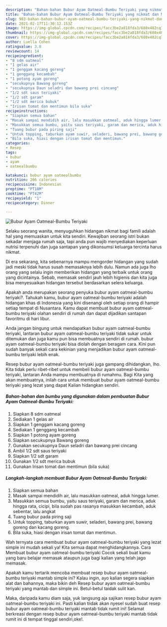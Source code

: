 ```yaml
---
description: "Bahan-bahan Bubur Ayam Oatmeal-Bumbu Teriyaki yang nikmat dan Mudah Dibuat"
title: "Bahan-bahan Bubur Ayam Oatmeal-Bumbu Teriyaki yang nikmat dan Mudah Dibuat"
slug: 983-bahan-bahan-bubur-ayam-oatmeal-bumbu-teriyaki-yang-nikmat-dan-mudah-dibuat
date: 2021-02-17T11:30:12.153Z
image: https://img-global.cpcdn.com/recipes/facc3be2a818fda3/680x482cq70/bubur-ayam-oatmeal-bumbu-teriyaki-foto-resep-utama.jpg
thumbnail: https://img-global.cpcdn.com/recipes/facc3be2a818fda3/680x482cq70/bubur-ayam-oatmeal-bumbu-teriyaki-foto-resep-utama.jpg
cover: https://img-global.cpcdn.com/recipes/facc3be2a818fda3/680x482cq70/bubur-ayam-oatmeal-bumbu-teriyaki-foto-resep-utama.jpg
author: Luella Cohen
ratingvalue: 3.8
reviewcount: 14
recipeingredient:
- "8 sdm oatmeal"
- "1 gelas air"
- "1 genggam kacang goreng"
- "1 genggang kecambah"
- "1 potong ayam goreng"
- "secukupnya Bawang goreng"
- "secukupnya Daun seladri dan bawang prei cincang"
- "1/2 sdt saus teriyaki"
- "1/2 sdt garam"
- "1/2 sdt merica bubuk"
- "Irisan tomat dan mentimun bila suka"
recipeinstructions:
- "Siapkan semua bahan"
- "Masak sampai mendidih air, lalu masukkan oatmeal, aduk hingga lumer."
- "Masukkan semua bumbu, yaitu saus teriyaki, garam dan merica, aduk hingga rata, cicipi, bila sudah pas rasanya masukkan kecambah, aduk sebentar, lalu angkat"
- "Tuang bubur pada piring saji"
- "Untuk topping, taburkan ayam suwir, seladeri, bawang prei, bawang goreng dan kacang goreng."
- "Bila suka, hiasi dengan irisan tomat dan mentimun."
categories:
- Resep
tags:
- bubur
- ayam
- oatmealbumbu

katakunci: bubur ayam oatmealbumbu 
nutrition: 266 calories
recipecuisine: Indonesian
preptime: "PT18M"
cooktime: "PT42M"
recipeyield: "1"
recipecategory: Dinner

---
```



![Bubur Ayam Oatmeal-Bumbu Teriyaki](https://img-global.cpcdn.com/recipes/facc3be2a818fda3/680x482cq70/bubur-ayam-oatmeal-bumbu-teriyaki-foto-resep-utama.jpg)

Selaku seorang wanita, menyuguhkan hidangan nikmat bagi famili adalah hal yang memuaskan untuk kita sendiri. Kewajiban seorang istri bukan sekadar menjaga rumah saja, tapi anda pun wajib menyediakan keperluan nutrisi terpenuhi dan juga santapan yang dikonsumsi keluarga tercinta harus nikmat.

Di era  sekarang, kita sebenarnya mampu mengorder hidangan yang sudah jadi meski tidak harus susah memasaknya lebih dulu. Namun ada juga lho orang yang selalu ingin memberikan hidangan yang terbaik untuk orang yang dicintainya. Sebab, memasak sendiri jauh lebih higienis dan kita juga bisa menyesuaikan hidangan tersebut berdasarkan selera keluarga. 



Apakah anda merupakan seorang penyuka bubur ayam oatmeal-bumbu teriyaki?. Tahukah kamu, bubur ayam oatmeal-bumbu teriyaki adalah hidangan khas di Indonesia yang kini disenangi oleh setiap orang di hampir setiap tempat di Nusantara. Kamu dapat membuat bubur ayam oatmeal-bumbu teriyaki olahan sendiri di rumah dan dapat dijadikan santapan favoritmu di hari libur.

Anda jangan bingung untuk mendapatkan bubur ayam oatmeal-bumbu teriyaki, lantaran bubur ayam oatmeal-bumbu teriyaki tidak sukar untuk ditemukan dan juga kamu pun bisa membuatnya sendiri di rumah. bubur ayam oatmeal-bumbu teriyaki bisa diolah dengan beragam cara. Kini pun sudah banyak sekali cara kekinian yang menjadikan bubur ayam oatmeal-bumbu teriyaki lebih enak.

Resep bubur ayam oatmeal-bumbu teriyaki juga gampang dihidangkan, lho. Kita tidak perlu ribet-ribet untuk membeli bubur ayam oatmeal-bumbu teriyaki, lantaran Anda mampu membuatnya di rumahmu. Bagi Kita yang akan membuatnya, inilah cara untuk membuat bubur ayam oatmeal-bumbu teriyaki yang lezat yang dapat Kalian hidangkan sendiri.

<!--inarticleads1-->

##### Bahan-bahan dan bumbu yang digunakan dalam pembuatan Bubur Ayam Oatmeal-Bumbu Teriyaki:

1. Siapkan 8 sdm oatmeal
1. Sediakan 1 gelas air
1. Siapkan 1 genggam kacang goreng
1. Sediakan 1 genggang kecambah
1. Siapkan 1 potong ayam goreng
1. Siapkan secukupnya Bawang goreng
1. Gunakan secukupnya Daun seladri dan bawang prei cincang
1. Ambil 1/2 sdt saus teriyaki
1. Siapkan 1/2 sdt garam
1. Gunakan 1/2 sdt merica bubuk
1. Gunakan Irisan tomat dan mentimun (bila suka)




<!--inarticleads2-->

##### Langkah-langkah membuat Bubur Ayam Oatmeal-Bumbu Teriyaki:

1. Siapkan semua bahan
1. Masak sampai mendidih air, lalu masukkan oatmeal, aduk hingga lumer.
1. Masukkan semua bumbu, yaitu saus teriyaki, garam dan merica, aduk hingga rata, cicipi, bila sudah pas rasanya masukkan kecambah, aduk sebentar, lalu angkat
1. Tuang bubur pada piring saji
1. Untuk topping, taburkan ayam suwir, seladeri, bawang prei, bawang goreng dan kacang goreng.
1. Bila suka, hiasi dengan irisan tomat dan mentimun.




Wah ternyata cara membuat bubur ayam oatmeal-bumbu teriyaki yang lezat simple ini mudah sekali ya! Kita semua dapat menghidangkannya. Cara Membuat bubur ayam oatmeal-bumbu teriyaki Cocok sekali buat kamu yang baru belajar memasak ataupun juga bagi kalian yang telah jago memasak.

Apakah kamu tertarik mencoba membuat resep bubur ayam oatmeal-bumbu teriyaki mantab simple ini? Kalau ingin, ayo kalian segera siapkan alat dan bahannya, maka bikin deh Resep bubur ayam oatmeal-bumbu teriyaki yang mantab dan simple ini. Betul-betul taidak sulit kan. 

Maka, daripada kamu diam saja, yuk langsung aja sajikan resep bubur ayam oatmeal-bumbu teriyaki ini. Pasti kalian tiidak akan nyesel sudah buat resep bubur ayam oatmeal-bumbu teriyaki mantab tidak rumit ini! Selamat berkreasi dengan resep bubur ayam oatmeal-bumbu teriyaki mantab tidak rumit ini di tempat tinggal sendiri,oke!.

